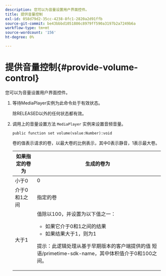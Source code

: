 ```yaml
---
description: 您可以为音量设置用户界面控件。
title: 提供音量控制
exl-id: 058d79d2-35cc-4238-8fc1-2820a2d91ffb
source-git-commit: be43bbbd1051886c8979ff590a3197b2a7249b6a
workflow-type: tm+mt
source-wordcount: '156'
ht-degree: 0%

---
```


# 提供音量控制{#provide-volume-control}

您可以为音量设置用户界面控件。

1. 等待MediaPlayer实例为此命令处于有效状态。

   除RELEASED以外的任何状态都有效。
1. 调用上的音量设置方法 `MediaPlayer` 实例来设置音频音量。

   ```
   public function set volume(value:Number):void
   ```

   卷的值表示请求的卷，以最大卷的比例表示，其中0表示静音，1表示最大卷。

   <table id="table_144A2B1260374FBE8D976194F602DDC7"> 
   <thead> 
   <tr> 
      <th colname="col1" class="entry"> 如果指定的卷为 </th> 
      <th colname="col2" class="entry"> 生成的卷为 </th> 
   </tr> 
   </thead>
   <tbody> 
   <tr> 
      <td colname="col1"> 小于0 </td> 
      <td colname="col2"> 0 </td> 
   </tr> 
   <tr> 
      <td colname="col1"> 介于0和1之间 </td> 
      <td colname="col2"> 指定的卷 </td> 
   </tr> 
   <tr> 
      <td colname="col1"> 大于1 </td> 
      <td colname="col2"> 值除以100，并设置为以下值之一： 
      <ul id="ul_8C2282F0EDC44A408820F5768709214F"> 
      <li id="li_B00BC6F4812D4000891358F762C8E492">如果它介于0和1之间的结果 </li> 
      <li id="li_03B7F30662554F299320040CAC2DEB7A">如果结果大于1，则为1 </li> 
      </ul> <p>提示：此逻辑处理从基于早期版本的客户端提供的值 
      <span class="codeph">短语/primetime-sdk-name</span>，其中体积值介于0和100之间。 </p> </td> 
   </tr> 
   </tbody> 
   </table>
